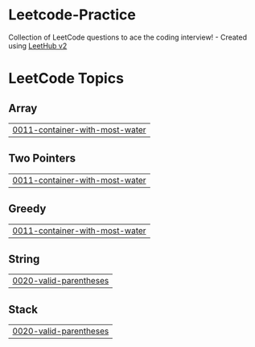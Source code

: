 # Leetcode-Practice
Collection of LeetCode questions to ace the coding interview! - Created using [LeetHub v2](https://github.com/arunbhardwaj/LeetHub-2.0)

<!---LeetCode Topics Start-->
# LeetCode Topics
## Array
|  |
| ------- |
| [0011-container-with-most-water](https://github.com/Photon3009/Leetcode-Practice/tree/master/0011-container-with-most-water) |
## Two Pointers
|  |
| ------- |
| [0011-container-with-most-water](https://github.com/Photon3009/Leetcode-Practice/tree/master/0011-container-with-most-water) |
## Greedy
|  |
| ------- |
| [0011-container-with-most-water](https://github.com/Photon3009/Leetcode-Practice/tree/master/0011-container-with-most-water) |
## String
|  |
| ------- |
| [0020-valid-parentheses](https://github.com/Photon3009/Leetcode-Practice/tree/master/0020-valid-parentheses) |
## Stack
|  |
| ------- |
| [0020-valid-parentheses](https://github.com/Photon3009/Leetcode-Practice/tree/master/0020-valid-parentheses) |
<!---LeetCode Topics End-->